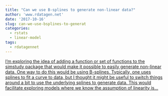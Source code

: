 ```yaml
---
title: "Can we use B-splines to generate non-linear data?"
author: 'www.rdatagen.net'
date: '2017-10-16'
slug: can-we-use-bsplines-to-generat
categories:
  - rstats
  - linear-model
tags:
  - rdatagennet
---
```


[I’m exploring the idea of adding a function or set of functions to the simstudy package that would make it possible to easily generate non-linear data. One way to do this would be using B-splines. Typically, one uses splines to fit a curve to data, but I thought it might be useful to switch things around a bit to use the underlying splines to generate data. This would facilitate exploring models where we know the assumption of linearity is...<click to read more>](https://www.rdatagen.net/post/generating-non-linear-data-using-b-splines/)

